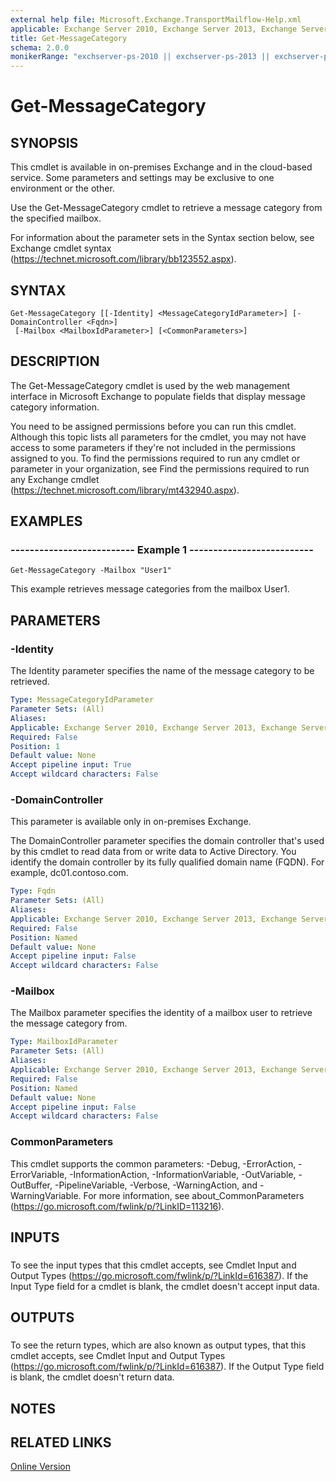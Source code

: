 ```yaml
---
external help file: Microsoft.Exchange.TransportMailflow-Help.xml
applicable: Exchange Server 2010, Exchange Server 2013, Exchange Server 2016, Exchange Server 2019, Exchange Online
title: Get-MessageCategory
schema: 2.0.0
monikerRange: "exchserver-ps-2010 || exchserver-ps-2013 || exchserver-ps-2016 || exchserver-ps-2019 || exchonline-ps"
---
```


# Get-MessageCategory

## SYNOPSIS
This cmdlet is available in on-premises Exchange and in the cloud-based service. Some parameters and settings may be exclusive to one environment or the other.

Use the Get-MessageCategory cmdlet to retrieve a message category from the specified mailbox.

For information about the parameter sets in the Syntax section below, see Exchange cmdlet syntax (https://technet.microsoft.com/library/bb123552.aspx).

## SYNTAX

```
Get-MessageCategory [[-Identity] <MessageCategoryIdParameter>] [-DomainController <Fqdn>]
 [-Mailbox <MailboxIdParameter>] [<CommonParameters>]
```

## DESCRIPTION
The Get-MessageCategory cmdlet is used by the web management interface in Microsoft Exchange to populate fields that display message category information.

You need to be assigned permissions before you can run this cmdlet. Although this topic lists all parameters for the cmdlet, you may not have access to some parameters if they're not included in the permissions assigned to you. To find the permissions required to run any cmdlet or parameter in your organization, see Find the permissions required to run any Exchange cmdlet (https://technet.microsoft.com/library/mt432940.aspx).

## EXAMPLES

### -------------------------- Example 1 --------------------------
```
Get-MessageCategory -Mailbox "User1"
```

This example retrieves message categories from the mailbox User1.

## PARAMETERS

### -Identity
The Identity parameter specifies the name of the message category to be retrieved.

```yaml
Type: MessageCategoryIdParameter
Parameter Sets: (All)
Aliases:
Applicable: Exchange Server 2010, Exchange Server 2013, Exchange Server 2016, Exchange Server 2019, Exchange Online
Required: False
Position: 1
Default value: None
Accept pipeline input: True
Accept wildcard characters: False
```

### -DomainController
This parameter is available only in on-premises Exchange.

The DomainController parameter specifies the domain controller that's used by this cmdlet to read data from or write data to Active Directory. You identify the domain controller by its fully qualified domain name (FQDN). For example, dc01.contoso.com.

```yaml
Type: Fqdn
Parameter Sets: (All)
Aliases:
Applicable: Exchange Server 2010, Exchange Server 2013, Exchange Server 2016, Exchange Server 2019
Required: False
Position: Named
Default value: None
Accept pipeline input: False
Accept wildcard characters: False
```

### -Mailbox
The Mailbox parameter specifies the identity of a mailbox user to retrieve the message category from.

```yaml
Type: MailboxIdParameter
Parameter Sets: (All)
Aliases:
Applicable: Exchange Server 2010, Exchange Server 2013, Exchange Server 2016, Exchange Server 2019, Exchange Online
Required: False
Position: Named
Default value: None
Accept pipeline input: False
Accept wildcard characters: False
```

### CommonParameters
This cmdlet supports the common parameters: -Debug, -ErrorAction, -ErrorVariable, -InformationAction, -InformationVariable, -OutVariable, -OutBuffer, -PipelineVariable, -Verbose, -WarningAction, and -WarningVariable. For more information, see about_CommonParameters (https://go.microsoft.com/fwlink/p/?LinkID=113216).

## INPUTS

###  
To see the input types that this cmdlet accepts, see Cmdlet Input and Output Types (https://go.microsoft.com/fwlink/p/?LinkId=616387). If the Input Type field for a cmdlet is blank, the cmdlet doesn't accept input data.

## OUTPUTS

###  
To see the return types, which are also known as output types, that this cmdlet accepts, see Cmdlet Input and Output Types (https://go.microsoft.com/fwlink/p/?LinkId=616387). If the Output Type field is blank, the cmdlet doesn't return data.

## NOTES

## RELATED LINKS

[Online Version](https://technet.microsoft.com/library/62d403c8-d1cf-4507-a0d7-342bdfb17a9a.aspx)

